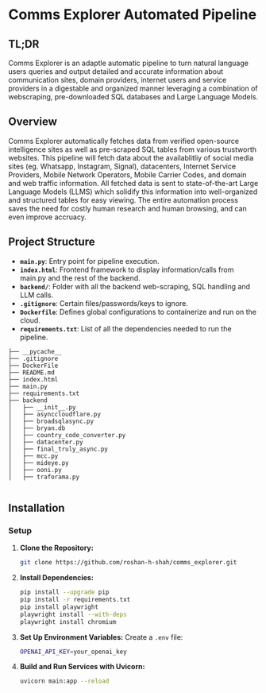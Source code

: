 # Comms Explorer Automated Pipeline

## TL;DR
Comms Explorer is an adaptle automatic pipeline to turn natural language users queries and output detailed and accurate information about communication sites, domain providers, internet users and service providers in a digestable and organized manner leveraging a combination of webscraping, pre-downloaded SQL databases and Large Language Models.

## Overview
Comms Explorer automatically fetches data from verified open-source intelligence sites as well as pre-scraped SQL tables from various trustworth websites. This pipeline will fetch data about the availablitliy of social media sites (eg. Whatsapp, Instagram, Signal), datacenters, Internet Service Providers, Mobile Network Operators, Mobile Carrier Codes, and domain and web traffic information. All fetched data is sent to state-of-the-art Large Language Models (LLMS) which solidify this information into well-organized and structured tables for easy viewing. The entire automation process saves the need for costly human research and human browsing, and can even improve accruacy.

## Project Structure
- **`main.py`**: Entry point for pipeline execution.
- **`index.html`**: Frontend framework to display information/calls from main.py and the rest of the backend.
- **`backend/`**: Folder with all the backend web-scraping, SQL handling and LLM calls.
- **`.gitignore`**: Certain files/passwords/keys to ignore.
- **`Dockerfile`**: Defines global configurations to containerize and run on the cloud.
- **`requirements.txt`**: List of all the dependencies needed to run the pipeline.

```
├── __pycache__
├── .gitignore
├── DockerFile
├── README.md
├── index.html
├── main.py
├── requirements.txt
├── backend
│   ├── __init__.py
│   ├── asynccloudflare.py
│   ├── broadsqlasync.py
│   ├── bryan.db
│   ├── country_code_converter.py
│   ├── datacenter.py
│   ├── final_truly_async.py
│   ├── mcc.py
│   ├── mideye.py
│   ├── ooni.py
│   ├── traforama.py


```

## Installation


### Setup

1. **Clone the Repository:**
   ```bash
   git clone https://github.com/roshan-h-shah/comms_explorer.git
   ```

2. **Install Dependencies:**
   ```bash
   pip install --upgrade pip
   pip install -r requirements.txt
   pip install playwright
   playwright install --with-deps
   playwright install chromium
   ```

3. **Set Up Environment Variables:**
   Create a `.env` file:
   ```bash
   OPENAI_API_KEY=your_openai_key
   ```

4. **Build and Run Services with Uvicorn:**
   ```bash
   uvicorn main:app --reload
   ```
